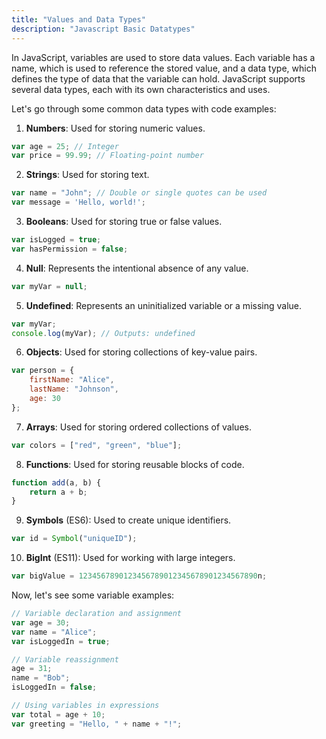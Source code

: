 ```yaml
---
title: "Values and Data Types"
description: "Javascript Basic Datatypes"
---
```

In JavaScript, variables are used to store data values. Each variable has a name, which is used to reference the stored value, and a data type, which defines the type of data that the variable can hold. JavaScript supports several data types, each with its own characteristics and uses. 

Let's go through some common data types with code examples:


1. **Numbers**: Used for storing numeric values.

```javascript
var age = 25; // Integer
var price = 99.99; // Floating-point number
```

2. **Strings**: Used for storing text.

```javascript
var name = "John"; // Double or single quotes can be used
var message = 'Hello, world!';
```

3. **Booleans**: Used for storing true or false values.

```javascript
var isLogged = true;
var hasPermission = false;
```

4. **Null**: Represents the intentional absence of any value.

```javascript
var myVar = null;
```

5. **Undefined**: Represents an uninitialized variable or a missing value.

```javascript
var myVar;
console.log(myVar); // Outputs: undefined
```

6. **Objects**: Used for storing collections of key-value pairs.

```javascript
var person = {
    firstName: "Alice",
    lastName: "Johnson",
    age: 30
};
```

7. **Arrays**: Used for storing ordered collections of values.

```javascript
var colors = ["red", "green", "blue"];
```

8. **Functions**: Used for storing reusable blocks of code.

```javascript
function add(a, b) {
    return a + b;
}
```

9. **Symbols** (ES6): Used to create unique identifiers.

```javascript
var id = Symbol("uniqueID");
```

10. **BigInt** (ES11): Used for working with large integers.

```javascript
var bigValue = 1234567890123456789012345678901234567890n;
```

Now, let's see some variable examples:

```javascript
// Variable declaration and assignment
var age = 30;
var name = "Alice";
var isLoggedIn = true;

// Variable reassignment
age = 31;
name = "Bob";
isLoggedIn = false;

// Using variables in expressions
var total = age + 10;
var greeting = "Hello, " + name + "!";
```

